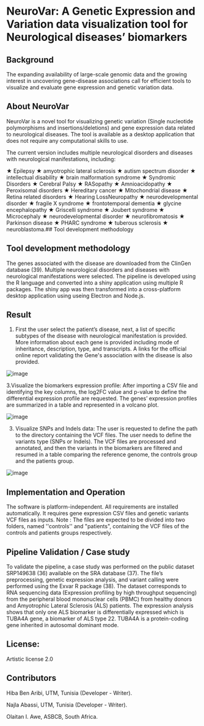 # NeuroVar: A Genetic Expression and Variation data visualization tool for Neurological diseases’ biomarkers

## Background

The expanding availability of large-scale genomic data and the growing interest in uncovering gene-disease associations call for efficient tools to visualize and evaluate gene expression and genetic variation data.  

## About NeuroVar
NeuroVar is a novel tool for visualizing genetic variation (Single nucleotide polymorphisms and insertions/deletions) and gene expression data related to neurological diseases. The tool is available as a desktop application that does not require any computational skills to use.

The current version includes multiple neurological disorders  and diseases with neurological manifestations, including:

★	Epilepsy   ★	amyotrophic lateral sclerosis  ★	autism spectrum disorder   ★	intellectual disability  ★	brain malformation syndrome  ★	Syndromic Disorders   ★	Cerebral Palsy   ★	RASopathy    ★	Amnioacidopathy   ★	Peroxisomal disorders   ★	Hereditary cancer   ★	Mitochondrial disease   ★	Retina related disorders  ★	Hearing LossNeuropathy   ★	neurodevelopmental disorder   ★	fragile X syndrome  ★	frontotemporal dementia   ★	glycine encephalopathy   ★	Griscelli syndrome   ★	Joubert syndrome    ★	Microcephaly   ★	neurodevelopmental disorder   ★	neurofibromatosis   ★	Parkinson disease   ★	PHARC syndrome    ★	tuberous sclerosis  ★	neuroblastoma.## Tool development methodology


## Tool development methodology
The genes associated with the disease are downloaded from the ClinGen database (39). Multiple neurological disorders and diseases with neurological manifestations were selected.
The pipeline is developed using the R language and converted into a shiny application using multiple R packages.
The shiny app was then transformed into a cross-platform desktop application using useing Electron and Node.js.

## Result

1. First the user select the patient’s disease, next, a list of specific subtypes of the disease with neurological manifestation is provided. More information about each gene is provided including mode of inheritance, description, type, and transcripts. A links for the official online report validating the Gene's association with the disease is also provided. 

![image](https://user-images.githubusercontent.com/73958439/232723944-8e5e658e-bbe5-40e7-92d7-f855ae0400aa.png)


3.Visualize the biomarkers expression profile: 
After importing a CSV file and identifying the key columns, the log2FC value and p-value to define the differential expression profile are requested. The genes’ expression profiles are summarized in a table and represented in a volcano plot.

![image](https://user-images.githubusercontent.com/73958439/232724064-e2803d44-4381-408e-b0b7-0a9553b8a16b.png)


3. Visualize SNPs and Indels data:
The user is requested to define the path to the directory containing the VCF files. The user needs to define the variants type (SNPs or Indels). The VCF files are processed and annotated, and then the variants in the biomarkers are filtered and resumed in a table comparing the reference genome, the controls group and the patients group.

![image](https://user-images.githubusercontent.com/73958439/232724156-3bd91417-89ec-4d1e-a56e-953836a0256b.png)



## Implementation and  Operation

The software is platform-independent. All requirements are installed automatically. It requires gene expression CSV files and genetic variants VCF files as inputs.
Note : The files are expected to be divided into two folders, named ''controls'' and "patients", containing the VCF files of the controls and patients groups respectively.

## Pipeline Validation / Case study

To validate the pipeline, a case study was performed on the public dataset SRP149638 (36) available on the SRA database (37). The file’s preprocessing, genetic expression analysis, and variant calling were performed using the Exvar R package (38). 
The dataset corresponds to RNA sequencing data (Expression profiling by high throughput sequencing) from the peripheral blood mononuclear cells (PBMC) from healthy donors and Amyotrophic Lateral Sclerosis (ALS) patients.
The expression analysis shows that only one ALS biomarker is differentially expressed which is TUBA4A gene, a biomarker of ALS type 22. TUBA4A is a protein-coding gene inherited in autosomal dominant mode.

## License: 
Artistic license 2.0 

## Contributors

Hiba Ben Aribi, UTM, Tunisia  (Developer - Writer).

Najla Abassi, UTM, Tunisia  (Developer - Writer).

Olaitan I. Awe, ASBCB, South Africa.
